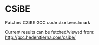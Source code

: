 # CSiBE
Patched CSiBE GCC code size benchmark

Current results can be fetched/viewed from:
http://gcc.hederstierna.com/csibe/
